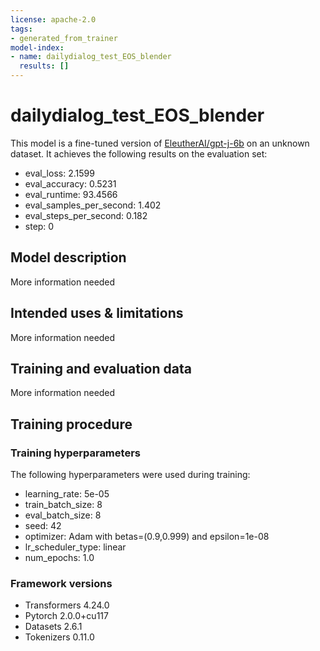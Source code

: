 ```yaml
---
license: apache-2.0
tags:
- generated_from_trainer
model-index:
- name: dailydialog_test_EOS_blender
  results: []
---
```


<!-- This model card has been generated automatically according to the information the Trainer had access to. You
should probably proofread and complete it, then remove this comment. -->

# dailydialog_test_EOS_blender

This model is a fine-tuned version of [EleutherAI/gpt-j-6b](https://huggingface.co/EleutherAI/gpt-j-6b) on an unknown dataset.
It achieves the following results on the evaluation set:
- eval_loss: 2.1599
- eval_accuracy: 0.5231
- eval_runtime: 93.4566
- eval_samples_per_second: 1.402
- eval_steps_per_second: 0.182
- step: 0

## Model description

More information needed

## Intended uses & limitations

More information needed

## Training and evaluation data

More information needed

## Training procedure

### Training hyperparameters

The following hyperparameters were used during training:
- learning_rate: 5e-05
- train_batch_size: 8
- eval_batch_size: 8
- seed: 42
- optimizer: Adam with betas=(0.9,0.999) and epsilon=1e-08
- lr_scheduler_type: linear
- num_epochs: 1.0

### Framework versions

- Transformers 4.24.0
- Pytorch 2.0.0+cu117
- Datasets 2.6.1
- Tokenizers 0.11.0
